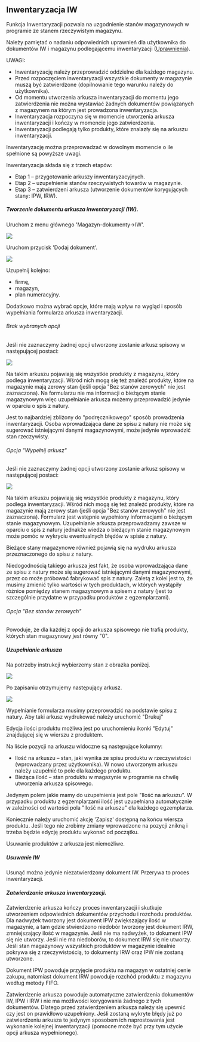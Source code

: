 ## Inwentaryzacja IW

Funkcja Inwentaryzacji pozwala na uzgodnienie stanów magazynowych w programie ze stanem rzeczywistym magazynu.

Należy pamiętać o nadaniu odpowiednich uprawnień dla użytkownika do dokumentów IW i magazynu podlegającemu inwentaryzacji ([Uprawnienia](uprawnienia.md)).

UWAGI:

- Inwentaryzację należy przeprowadzić oddzielne dla każdego magazynu.
- Przed rozpoczęciem inwentaryzacji wszystkie dokumenty w magazynie muszą być zatwierdzone (dopilnowanie tego warunku należy do użytkownika).
- Od momentu utworzenia arkusza inwentaryzacji do momentu jego zatwierdzenia nie można wystawiać żadnych dokumentów powiązanych z magazynem na którym jest prowadzona inwentaryzacja.
- Inwentaryzacja rozpoczyna się w momencie utworzenia arkusza inwentaryzacji i kończy w momencie jego zatwierdzenia.
- Inwentaryzacji podlegają tylko produkty, które znalazły się na arkuszu inwentaryzacji.

Inwentaryzację można przeprowadzać w dowolnym momencie o ile spełnione są powyższe uwagi.

Inwentaryzacja składa się z trzech etapów:
- Etap 1 – przygotowanie arkuszy inwentaryzacyjnych.
- Etap 2 – uzupełnienie stanów rzeczywistych towarów w magazynie.
- Etap 3 – zatwierdzeni arkusza (utworzenie dokumentów korygujących stany: IPW, IRW).

##### Tworzenie dokumentu arkusza inwentaryzacji (IW).

Uruchom z menu głównego 'Magazyn-dokumenty->IW'.

![](https://www.chilan.com/lms-plus/screenshots/warehouse/wh-182.png)

Uruchom przycisk 'Dodaj dokument'.

![](https://www.chilan.com/lms-plus/screenshots/warehouse/wh-183.png)

Uzupełnij kolejno:
- firmę,
- magazyn,
- plan numeracyjny.

Dodatkowo można wybrać opcje, które mają wpływ na wygląd i sposób wypełniania formularza arkusza inwentaryzacji.

###### Brak wybranych opcji

Jeśli nie zaznaczymy żadnej opcji utworzony zostanie arkusz spisowy w następującej postaci:

![](https://www.chilan.com/lms-plus/screenshots/warehouse/wh-184.png)

Na takim arkuszu pojawiają się wszystkie produkty z magazynu, który podlega inwentaryzacji. Wśród nich mogą się też znaleźć produkty, które na magazynie mają zerowy stan (jeśli opcja "Bez stanów zerowych" nie jest zaznaczona). Na formularzu nie ma informacji o bieżącym stanie magazynowym więc uzupełnianie arkusza możemy przeprowadzić jedynie w oparciu o spis z natury.

Jest to najbardziej zbliżony do "podręcznikowego" sposób prowadzenia inwentaryzacji. Osoba wprowadzająca dane ze spisu z natury nie może się sugerować istniejącymi danymi magazynowymi, może jedynie wprowadzić stan rzeczywisty.

###### Opcja "Wypełnij arkusz"

Jeśli nie zaznaczymy żadnej opcji utworzony zostanie arkusz spisowy w następującej postaci:

![](https://www.chilan.com/lms-plus/screenshots/warehouse/wh-185.png)

Na takim arkuszu pojawiają się wszystkie produkty z magazynu, który podlega inwentaryzacji. Wśród nich mogą się też znaleźć produkty, które na magazynie mają zerowy stan (jeśli opcja "Bez stanów zerowych" nie jest zaznaczona). Formularz jest wstępnie wypełniony informacjami o bieżącym stanie magazynowym. Uzupełnianie arkusza przeprowadzamy zawsze w oparciu o spis z natury jednakże wiedza o bieżącym stanie magazynowym może pomóc w wykryciu ewentualnych błędów w spisie z natury.

Bieżące stany magazynowe również pojawią się na wydruku arkusza przeznaczonego do spisu z natury.

Niedogodnością takiego arkusza jest fakt, że osoba wprowadzająca dane ze spisu z natury może się sugerować istniejącymi danymi magazynowymi, przez co może próbować fabrykować spis z natury. Zaletą z kolei jest to, że musimy zmienić tylko wartości w tych produktach, w których wystąpiły różnice pomiędzy stanem magazynowym a spisem z natury (jest to szczególnie przydatne w przypadku produktów z egzemplarzami).


###### Opcja "Bez stanów zerowych"

Powoduje, że dla każdej z opcji do arkusza spisowego nie trafią produkty, których stan magazynowy jest równy "0".

##### Uzupełnianie arkusza

Na potrzeby instrukcji wybierzemy stan z obrazka poniżej.

![](https://www.chilan.com/lms-plus/screenshots/warehouse/wh-183.png)

Po zapisaniu otrzymujemy następujący arkusz.

![](https://www.chilan.com/lms-plus/screenshots/warehouse/wh-186.png)

Wypełnianie formularza musimy przeprowadzić na podstawie spisu z natury. Aby taki arkusz wydrukować należy uruchomić "Drukuj"

Edycja ilości produktu możliwa jest po uruchomieniu ikonki "Edytuj" znajdującej się w wierszu z produktem.

Na liście pozycji na arkuszu widoczne są następujące kolumny:
- Ilość na arkuszu – stan, jaki wynika ze spisu produktu w rzeczywistości (wprowadzany przez użytkownika). W nowo utworzonym arkuszu należy uzupełnić to pole dla każdego produktu.
- Bieżąca ilość – stan produktu w magazynie w programie na chwilę utworzenia arkusza spisowego.

Jedynym polem jakie mamy do uzupełnienia jest pole "Ilość na arkuszu". W przypadku produktu z egzemplarzami ilość jest uzupełniana automatycznie w zależności od wartości pola "Ilość na arkuszu" dla każdego egzemplarza.

Koniecznie należy uruchomić akcję 'Zapisz' dostępną na końcu wiersza produktu. Jeśli tego nie zrobimy zmiany wprowadzone na pozycji znikną i trzeba będzie edycję produktu wykonać od początku.

Usuwanie produktów z arkusza jest niemożliwe.

##### Usuwanie IW

Usunąć można jedynie niezatwierdzony dokument IW. Przerywa to proces inwentaryzacji.

##### Zatwierdzanie arkusza inwentaryzacji.

Zatwierdzenie arkusza kończy proces inwentaryzacji i skutkuje utworzeniem odpowiednich dokumentów przychodu i rozchodu produktów. Dla nadwyżek tworzony jest dokument IPW zwiększający ilość w magazynie, a tam gdzie stwierdzono niedobór tworzony jest dokument IRW, zmniejszający ilość w magazynie. Jeśli nie ma nadwyżek, to dokument IPW się nie utworzy. Jeśli nie ma niedoborów, to dokument IRW się nie utworzy. Jeśli stan magazynowy wszystkich produktów w magazynie idealnie pokrywa się z rzeczywistością, to dokumenty IRW oraz IPW nie zostaną utworzone.

Dokument IPW powoduje przyjęcie produktu na magazyn w ostatniej cenie zakupu, natomiast dokument IRW powoduje rozchód produktu z magazynu według metody FIFO.

Zatwierdzenie arkusza powoduje automatyczne zatwierdzenia dokumentów IW, IPW i IRW i nie ma możliwości korygowania żadnego z tych dokumentów. Dlatego przed zatwierdzeniem arkusza należy się upewnić czy jest on prawidłowo uzupełniony. Jeśli zostaną wykryte błędy już po zatwierdzeniu arkusza to jedynym sposobem ich naprostowania jest wykonanie kolejnej inwentaryzacji (pomocne może być przy tym użycie opcji arkusza wypełnionego).
